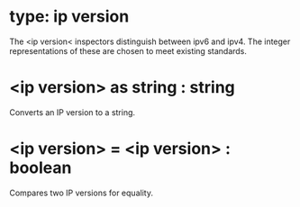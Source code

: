 # type: ip version

The &lt;ip version&lt; inspectors distinguish between ipv6 and ipv4. The integer representations of these are chosen to meet existing standards.

# &lt;ip version&gt; as string : string

Converts an IP version to a string.

# &lt;ip version&gt; = &lt;ip version&gt; : boolean

Compares two IP versions for equality.
